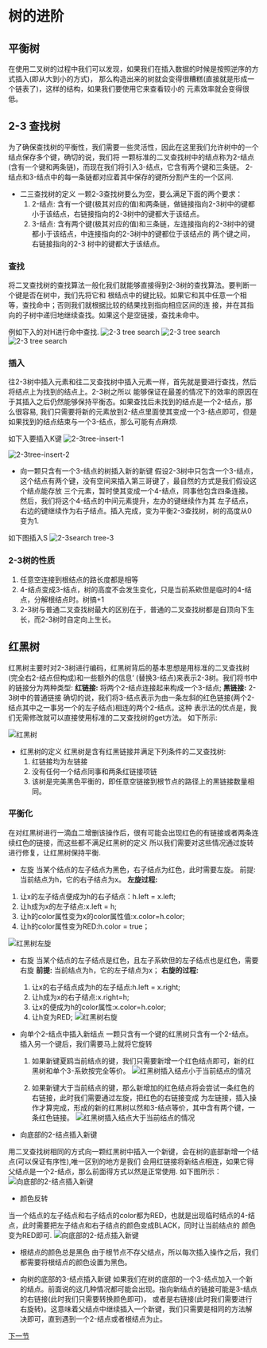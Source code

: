 # 树的进阶
## 平衡树
在使用二叉树的过程中我们可以发现，如果我们在插入数据的时候是按照逆序的方式插入(即从大到小的方式)，
那么构造出来的树就会变得很糟糕(直接就是形成一个链表了)，这样的结构，如果我们要使用它来查看较小的
元素效率就会变得很低。

## 2-3 查找树
为了确保查找树的平衡性，我们需要一些灵活性，因此在这里我们允许树中的一个结点保存多个键，确切的说，我们将
一颗标准的二叉查找树中的结点称为2-结点(含有一个键和两条链)，而现在我们将引入3-结点，它含有两个键和三条链。
2-结点和3-结点中的每一条链都对应着其中保存的键所分割产生的一个区间.

* 二三查找树的定义
一颗2-3查找树要么为空，要么满足下面的两个要求：
    1. 2-结点:
        含有一个键(极其对应的值)和两条链，做链接指向2-3树中的键都小于该结点，右链接指向的2-3树中的键都大于该结点。
    2. 3-结点:
        含有两个键(极其对应的值)和三条链，左连接指向的2-3树中的键都小于该结点，中连接指向的2-3树中的键都位于该结点的
        两个键之间，右链接指向的2-3    树中的键都大于该结点。
        
        
        
        
 ### 查找
将二叉查找树的查找算法一般化我们就能够直接得到2-3树的查找算法。要判断一个键是否在树中，我们先将它和
根结点中的键比较。如果它和其中任意一个相等，查找命中；否则我们就根据比较的结果找到指向相应区间的连
接，并在其指向的子树中递归地继续查找。如果这个是空链接，查找未命中。

例如下入的对H进行命中查找.
![2-3 tree search](./files\2-3tree-1.PNG)
![2-3 tree search](./files\2-3tree-2.PNG)
![2-3 tree search](./files\2-3tree-3.PNG)

### 插入
往2-3树中插入元素和往二叉查找树中插入元素一样，首先就是要进行查找，然后将结点上为找到的结点上。2-3树之所以
能够保证在最差的情况下的效率的原因在于其插入之后仍然能够保持平衡态。如果查找后未找到的结点是一个2-结点，那么很容易,
我们只需要将新的元素放到2-结点里面使其变成一个3-结点即可，但是如果找到的结点结束与一个3-结点，那么可能有点麻烦.

如下入要插入K键
![2-3tree-insert-1](./files\2-3tree-insert1.PNG) 

![2-3tree-insert-2](./files\2-3tree-insert2.PNG) 

* 向一颗只含有一个3-结点的树插入新的新键
假设2-3树中只包含一个3-结点，这个结点有两个键，没有空间来插入第三哥键了，最自然的方式是我们假设这个结点能存放
三个元素，暂时使其变成一个4-结点，同事他包含四条连接。然后，我们将这个4-结点的中间元素提升，左办的键继续作为其
左子结点，右边的键继续作为右子结点。插入完成，变为平衡2-3查找树，树的高度从0变为1.

如下图插入S
![2-3search tree-3](./files\2-3tree-insert3.PNG)


### 2-3树的性质
1. 任意空连接到根结点的路长度都是相等
2. 4-结点变成3-结点，树的高度不会发生变化，只是当前系欸但是临时的4-结点，分解根结点时。树搞+1
3. 2-3树与普通二叉查找树最大的区别在于，普通的二叉查找树都是自顶向下生长，而2-3树时自定向上生长。


##  红黑树
红黑树主要时对2-3树进行编码，红黑树背后的基本思想是用标准的二叉查找树(完全右2-结点但构成)和一些额外的信息‘
(替换3-结点)来表示2-3树。我们将书中的链接分为两种类型:
        **红链接:** 将两个2-结点连接起来构成一个3-结点;
        **黑链接:** 2-3树中的普通链接
确切的说，我们将3-结点表示为由一条左斜的红色链接(两个2-结点其中之一事另一个的左子结点)相连的两个2-结点。这种
表示法的优点是，我们无需修改就可以直接使用标准的二叉查找树的get方法。
如下所示:

![红黑树](./files\read-black-tree-1PNG.PNG)

        
* 红黑树的定义
红黑树是含有红黑链接并满足下列条件的二叉查找树:
    1. 红链接均为左链接
    2. 没有任何一个结点同事和两条红链接项链
    3. 该树是完美黑色平衡的，即任意空链接到根节点的路径上的黑链接数量相同。
    
### 平衡化
在对红黑树进行一滴血二增删该操作后，很有可能会出现红色的有链接或者两条连续红色的链接，而这些都不满足红黑树的定义
所以我们需要对这些情况通过旋转进行修复，让红黑树保持平衡.

* 左旋
当某个结点的左子结点为黑色，右子结点为红色，此时需要左旋。
前提:当前结点为h，它的右子结点为x。
**左旋过程:**
 1. 让x的左子结点便成为h的右子结点：h.left = x.left;
 2. 让h成为x的左子结点:x.left = h;
 3. 让h的color属性变为x的color属性值:x.color=h.color;
 4. 让h的color属性变为RED:h.color = true；
 
![红黑树左旋](./files\read-black-tree-2.PNG)
 
* 右旋
当某个结点的左子结点是红色，且左子系欸但的左子结点也是红色，需要右旋
**前提:** 当前结点为h，它的左子结点为x；
**右旋的过程:**
    1. 让x的右子结点成为h的左子结点:h.left = x.right;
    2. 让h成为x的右子结点:x.right=h;
    3. 让x的便成为h的color属性:x.color=h.color;
    4. 让h变为RED;
![红黑树右旋](./files\read-black-tree-3.PNG) 

* 向单个2-结点中插入新结点
一颗只含有一个键的红黑树只含有一个2-结点。插入另一个键后，我们需要马上就将它旋转
    1. 如果新键夏鸥当前结点的键，我们只需要新增一个红色结点即可，新的红黑树和单个3-系欸按完全等价。
        ![红黑树插入结点小于当前结点的情况](./files\read-black-tree-4.PNG)

    2. 如果新键大于当前结点的键，那么新增加的红色结点将会尝试一条红色的右链接，此时我们需要通过左旋，把红色的右链接变成
    为左链接，插入操作才算完成，形成的新的红黑树以然和3-结点等价，其中含有两个键，一条红色链接。
         ![红黑树插入结点大于当前结点的情况](./files\read-black-tree-5.PNG)   
 
* 向底部的2-结点插入新键

用二叉查找树相同的方式向一颗红黑树中插入一个新键，会在树的底部新增一个结点(可以保证有序性),唯一区别的地方是我们
会用红链接将新结点相连，如果它得父结点是一个2-结点，那么前面得方式以然是正常使用.
如下图所示：
![向底部的2-结点插入新键](./files\read-black-tree-6.PNG)

* 颜色反转

当一个结点的左子结点和右子结点的color都为RED，也就是出现临时结点的4-结点，此时需要把左子结点和右子结点的颜色变成BLACK，同时让当前结点的
颜色变为RED即可.
![向底部的2-结点插入新键](./files\read-black-tree-7.PNG)

* 根结点的颜色总是黑色
由于根节点不存父结点，所以每次插入操作之后，我们都需要将根结点的颜色设置为黑色。


* 向树的底部的3-结点插入新键
如果我们在树的底部的一个3-结点加入一个新的结点。前面说的这几种情况都可能会出现。指向新结点的链接可能是3-结点的右链接(此时我们只需要转换颜色即可)，
或者是右链接(此时我们需要进行右旋转)。这意味着父结点中继续插入一个新键，我们只需要是相同的方法解决即可，直到遇到一个2-结点或者根结点为止。

[下一节](./GRAPH.MD)





























 
 
 
       


